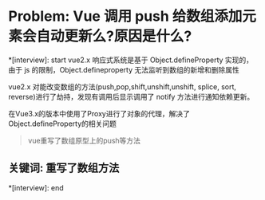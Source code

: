 # Problem: Vue 调用 push 给数组添加元素会自动更新么?原因是什么?

*[interview]: start
vue2.x 响应式系统是基于 Object.defineProperty 实现的，由于 js 的限制，Object.defineproperty 无法监听到数组的新增和删除属性

vue2.x 对能改变数组的方法(push,pop,shift,unshift,unshift, splice, sort, reverse)进行了劫持，发现有调用后显示调用了 notify 方法进行通知依赖更新。

在Vue3.x的版本中使用了Proxy进行了对象的代理，解决了Object.defineProperty的相关问题

>vue重写了数组原型上的push等方法

## 关键词: 重写了数组方法
*[interview]: end
